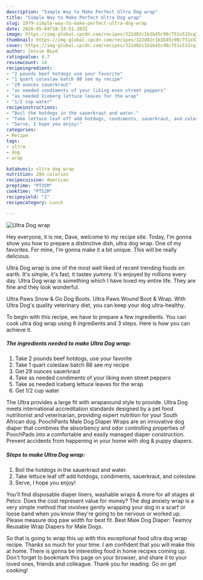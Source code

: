 ```yaml
---
description: "Simple Way to Make Perfect Ultra Dog wrap"
title: "Simple Way to Make Perfect Ultra Dog wrap"
slug: 1979-simple-way-to-make-perfect-ultra-dog-wrap
date: 2020-05-04T18:33:51.203Z
image: https://img-global.cpcdn.com/recipes/322d82c1b1b45c90/751x532cq70/ultra-dog-wrap-recipe-main-photo.jpg
thumbnail: https://img-global.cpcdn.com/recipes/322d82c1b1b45c90/751x532cq70/ultra-dog-wrap-recipe-main-photo.jpg
cover: https://img-global.cpcdn.com/recipes/322d82c1b1b45c90/751x532cq70/ultra-dog-wrap-recipe-main-photo.jpg
author: Jessie Boyd
ratingvalue: 4.7
reviewcount: 14
recipeingredient:
- "2 pounds beef hotdogs use your favorite"
- "1 quart coleslaw batch 88 see my recipe"
- "29 ounces sauerkraut"
- "as needed condiments of your liking even street peppers"
- "as needed Iceberg lettuce leaves for the wrap"
- "1/2 cup water"
recipeinstructions:
- "Boil the hotdogs in the sauerkraut and water."
- "Take lettuce leaf off add hotdogs, condiments, sauerkraut, and coleslaw."
- "Serve, I hope you enjoy!"
categories:
- Recipe
tags:
- ultra
- dog
- wrap

katakunci: ultra dog wrap 
nutrition: 204 calories
recipecuisine: American
preptime: "PT35M"
cooktime: "PT52M"
recipeyield: "2"
recipecategory: Lunch

---
```



![Ultra Dog wrap](https://img-global.cpcdn.com/recipes/322d82c1b1b45c90/751x532cq70/ultra-dog-wrap-recipe-main-photo.jpg)

Hey everyone, it is me, Dave, welcome to my recipe site. Today, I'm gonna show you how to prepare a distinctive dish, ultra dog wrap. One of my favorites. For mine, I'm gonna make it a bit unique. This will be really delicious.

Ultra Dog wrap is one of the most well liked of recent trending foods on earth. It's simple, it's fast, it tastes yummy. It's enjoyed by millions every day. Ultra Dog wrap is something which I have loved my entire life. They are fine and they look wonderful.

Ultra Paws Snow &amp; Go Dog Boots. Ultra Paws Wound Boot &amp; Wrap. With Ultra Dog&#39;s quality veterinary diet, you can keep your dog ultra-healthy.


To begin with this recipe, we have to prepare a few ingredients. You can cook ultra dog wrap using 6 ingredients and 3 steps. Here is how you can achieve it.

<!--inarticleads1-->

##### The ingredients needed to make Ultra Dog wrap:

1. Take 2 pounds beef hotdogs, use your favorite
1. Take 1 quart coleslaw batch 88 see my recipe
1. Get 29 ounces sauerkraut
1. Take as needed condiments of your liking even street peppers
1. Take as needed Iceberg lettuce leaves for the wrap
1. Get 1/2 cup water


The Ultra provides a large fit with wraparound style to provide. Ultra Dog meets international accreditation standards designed by a pet food nutritionist and veterinarian, providing expert nutrition for your South African dog. PoochPants Male Dog Diaper Wraps are an innovative dog diaper that combines the absorbency and odor controlling properties of PoochPads into a comfortable and easily managed diaper construction. Prevent accidents from happening in your home with dog &amp; puppy diapers. 

<!--inarticleads2-->

##### Steps to make Ultra Dog wrap:

1. Boil the hotdogs in the sauerkraut and water.
1. Take lettuce leaf off add hotdogs, condiments, sauerkraut, and coleslaw.
1. Serve, I hope you enjoy!


You&#39;ll find disposable diaper liners, washable wraps &amp; more for all stages at Petco. Does the cost represent value for money? The dog anxiety wrap is a very simple method that involves gently wrapping your dog in a scarf or loose band when you know they&#39;re going to be nervous or worked up. Please measure dog paw width for best fit. Best Male Dog Diaper: Teamoy Reusable Wrap Diapers for Male Dogs. 

So that is going to wrap this up with this exceptional food ultra dog wrap recipe. Thanks so much for your time. I am confident that you will make this at home. There is gonna be interesting food in home recipes coming up. Don't forget to bookmark this page on your browser, and share it to your loved ones, friends and colleague. Thank you for reading. Go on get cooking!
